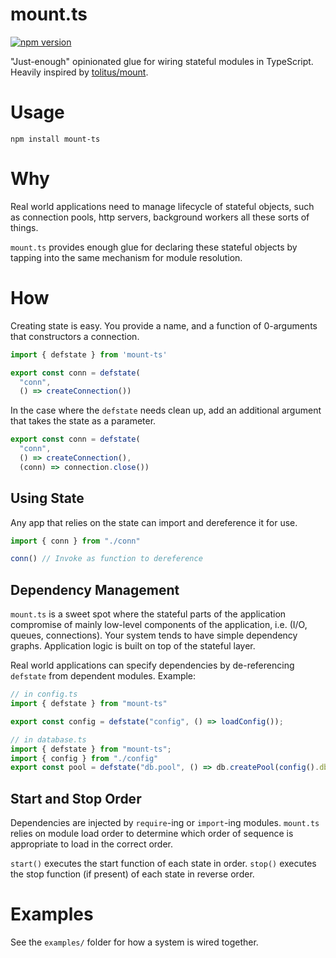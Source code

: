 # mount.ts

[![npm version](https://badge.fury.io/js/mount-ts.svg)](https://badge.fury.io/js/mount-ts)

"Just-enough" opinionated glue for wiring stateful modules in TypeScript. Heavily inspired by [tolitus/mount](https://github.com/tolitius/mount).

# Usage

```
npm install mount-ts
```

# Why
Real world applications need to manage lifecycle of stateful objects, such as
connection pools, http servers, background workers all these sorts of things.

`mount.ts` provides enough glue for declaring these stateful objects by tapping into the same mechanism for module resolution.

# How

Creating state is easy. You provide a name, and a function of 0-arguments that constructors a connection.

``` typescript
import { defstate } from 'mount-ts'

export const conn = defstate(
  "conn",
  () => createConnection())
```

In the case where the `defstate` needs clean up, add an additional argument that takes the state as a parameter.

``` typescript
export const conn = defstate(
  "conn",
  () => createConnection(),
  (conn) => connection.close())
```

## Using State

Any app that relies on the state can import and dereference it for use.

``` typescript
import { conn } from "./conn"

conn() // Invoke as function to dereference
```


## Dependency Management

`mount.ts` is a sweet spot where the stateful parts of the application compromise of mainly low-level components of the application, i.e. (I/O, queues, connections). Your system tends to have simple dependency graphs. Application logic is built on top of the stateful layer.

Real world applications can specify dependencies by de-referencing `defstate` from dependent modules. Example:

``` typescript
// in config.ts
import { defstate } from "mount-ts"

export const config = defstate("config", () => loadConfig());

// in database.ts
import { defstate } from "mount-ts";
import { config } from "./config"
export const pool = defstate("db.pool", () => db.createPool(config().db))
```

## Start and Stop Order
Dependencies are injected by `require`-ing or `import`-ing modules. `mount.ts` relies on module load order to determine which order of sequence is appropriate to load in the correct order.

`start()` executes the start function of each state in order.
`stop()` executes the stop function (if present) of each state in reverse order.

# Examples
See the `examples/` folder for how a system is wired together.
